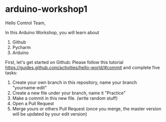 # arduino-workshop1

Hello Control Team,

In this Arduino Workshop, you will learn about
1. Github
2. Pycharm
3. Arduino

First, let's get started on Github:
Please follow this tutorial https://guides.github.com/activities/hello-world/#commit
and complete five tasks:
1. Create your own branch in this repository, name your branch "yourname-edit" 
2. Create a new file under your branch, name it "Practice"
3. Make a commit in this new file. (write random stuff)
4. Open a Pull Request
5. Merge yours or others Pull Request (once you merge, the master version will be updated by your edit version)
